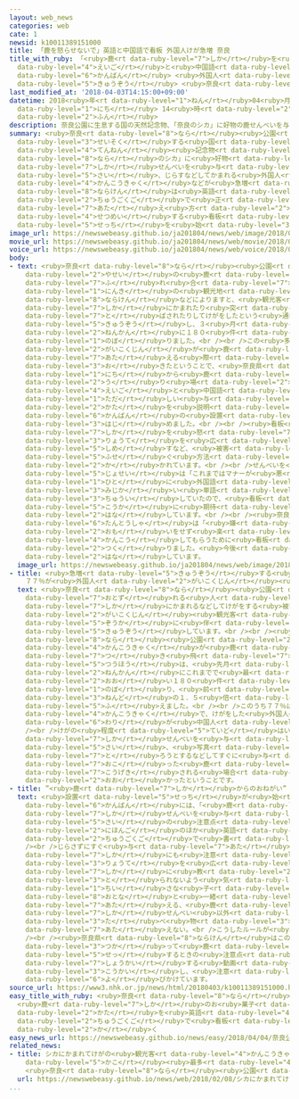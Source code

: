 ```yaml
---
layout: web_news
categories: web
cate: 1
newsid: k10011389151000
title: 「鹿を怒らせないで」英語と中国語で看板 外国人けが急増 奈良
title_with_ruby: 「<ruby>鹿<rt data-ruby-level="7">しか</rt></ruby>を<ruby>怒<rt data-ruby-level="7">いか</rt></ruby>らせないで」<ruby>英語<rt
  data-ruby-level="4">えいご</rt></ruby>と<ruby>中国語<rt data-ruby-level="2">ちゅうごくご</rt></ruby>で<ruby>看板<rt
  data-ruby-level="6">かんばん</rt></ruby> <ruby>外国人<rt data-ruby-level="2">がいこくじん</rt></ruby>けが<ruby>急増<rt
  data-ruby-level="5">きゅうぞう</rt></ruby> <ruby>奈良<rt data-ruby-level="8">なら</rt></ruby>
last_modified_at: '2018-04-03T14:15:00+09:00'
datetime: 2018<ruby>年<rt data-ruby-level="1">ねん</rt></ruby>04<ruby>月<rt data-ruby-level="1">がつ</rt></ruby>03<ruby>日<rt
  data-ruby-level="1">にち</rt></ruby> 14<ruby>時<rt data-ruby-level="2">じ</rt></ruby>15<ruby>分<rt
  data-ruby-level="2">ふん</rt></ruby>
description: 奈良公園に生息する国の天然記念物、「奈良のシカ」に好物の鹿せんべいを与える際、じらすなどしてかまれる外国人観光客などが急増していることから、奈良県は英語と中国語で正しい与え方を説明する看板の設置を始めました。
summary: <ruby>奈良<rt data-ruby-level="8">なら</rt></ruby><ruby>公園<rt data-ruby-level="2">こうえん</rt></ruby>に<ruby>生息<rt
  data-ruby-level="3">せいそく</rt></ruby>する<ruby>国<rt data-ruby-level="2">くに</rt></ruby>の<ruby>天然<rt
  data-ruby-level="4">てんねん</rt></ruby><ruby>記念物<rt data-ruby-level="4">きねんぶつ</rt></ruby>、「<ruby>奈良<rt
  data-ruby-level="8">なら</rt></ruby>のシカ」に<ruby>好物<rt data-ruby-level="4">こうぶつ</rt></ruby>の<ruby>鹿<rt
  data-ruby-level="7">しか</rt></ruby>せんべいを<ruby>与<rt data-ruby-level="7">あた</rt></ruby>える<ruby>際<rt
  data-ruby-level="5">さい</rt></ruby>、じらすなどしてかまれる<ruby>外国人<rt data-ruby-level="2">がいこくじん</rt></ruby><ruby>観光客<rt
  data-ruby-level="4">かんこうきゃく</rt></ruby>などが<ruby>急増<rt data-ruby-level="5">きゅうぞう</rt></ruby>していることから、<ruby>奈良県<rt
  data-ruby-level="8">ならけん</rt></ruby>は<ruby>英語<rt data-ruby-level="4">えいご</rt></ruby>と<ruby>中国語<rt
  data-ruby-level="2">ちゅうごくご</rt></ruby>で<ruby>正<rt data-ruby-level="1">ただ</rt></ruby>しい<ruby>与<rt
  data-ruby-level="7">あた</rt></ruby>え<ruby>方<rt data-ruby-level="2">かた</rt></ruby>を<ruby>説明<rt
  data-ruby-level="4">せつめい</rt></ruby>する<ruby>看板<rt data-ruby-level="6">かんばん</rt></ruby>の<ruby>設置<rt
  data-ruby-level="5">せっち</rt></ruby>を<ruby>始<rt data-ruby-level="3">はじ</rt></ruby>めました。
image_url: https://newswebeasy.github.io/ja201804/news/web/image/2018/04/03/K10011389151_1804031341_1804031343_01_03.jpg
movie_url: https://newswebeasy.github.io/ja201804/news/web/movie/2018/04/03/k10011389151_201804031307_201804031309.mp4
voice_url: https://newswebeasy.github.io/ja201804/news/web/voice/2018/04/03/k10011389151_201804031307_201804031309.mp3
body:
- text: <ruby>奈良<rt data-ruby-level="8">なら</rt></ruby><ruby>公園<rt data-ruby-level="2">こうえん</rt></ruby>は<ruby>野生<rt
    data-ruby-level="2">やせい</rt></ruby>の<ruby>鹿<rt data-ruby-level="7">しか</rt></ruby>と<ruby>触<rt
    data-ruby-level="7">ふ</rt></ruby>れ<ruby>合<rt data-ruby-level="7">あ</rt></ruby>える<ruby>人気<rt
    data-ruby-level="1">にんき</rt></ruby>の<ruby>観光地<rt data-ruby-level="4">かんこうち</rt></ruby>ですが、<ruby>奈良県<rt
    data-ruby-level="8">ならけん</rt></ruby>などによりますと、<ruby>観光客<rt data-ruby-level="4">かんこうきゃく</rt></ruby>が<ruby>鹿<rt
    data-ruby-level="7">しか</rt></ruby>にかまれたり<ruby>突<rt data-ruby-level="7">つ</rt></ruby>き<ruby>飛<rt
    data-ruby-level="7">と</rt></ruby>ばされたりしてけがをしたという<ruby>通報<rt data-ruby-level="5">つうほう</rt></ruby>が<ruby>急増<rt
    data-ruby-level="5">きゅうぞう</rt></ruby>し、３<ruby>月<rt data-ruby-level="1">がつ</rt></ruby>までの１<ruby>年間<rt
    data-ruby-level="2">ねんかん</rt></ruby>に１８０<ruby>件<rt data-ruby-level="5">けん</rt></ruby>に<ruby>上<rt
    data-ruby-level="1">のぼ</rt></ruby>りました。<br /><br />この<ruby>多<rt data-ruby-level="2">おお</rt></ruby>くが<ruby>外国人<rt
    data-ruby-level="2">がいこくじん</rt></ruby>が<ruby>鹿<rt data-ruby-level="7">しか</rt></ruby>せんべいを<ruby>与<rt
    data-ruby-level="7">あた</rt></ruby>える<ruby>際<rt data-ruby-level="5">さい</rt></ruby>に<ruby>起<rt
    data-ruby-level="3">お</rt></ruby>きたということで、<ruby>奈良県<rt data-ruby-level="8">ならけん</rt></ruby>は３<ruby>日<rt
    data-ruby-level="1">にち</rt></ruby>から<ruby>鹿<rt data-ruby-level="7">しか</rt></ruby>せんべいの<ruby>売<rt
    data-ruby-level="2">う</rt></ruby>り<ruby>場<rt data-ruby-level="2">ば</rt></ruby>で、<ruby>英語<rt
    data-ruby-level="4">えいご</rt></ruby>と<ruby>中国語<rt data-ruby-level="2">ちゅうごくご</rt></ruby>で<ruby>正<rt
    data-ruby-level="1">ただ</rt></ruby>しい<ruby>与<rt data-ruby-level="7">あた</rt></ruby>え<ruby>方<rt
    data-ruby-level="2">かた</rt></ruby>を<ruby>説明<rt data-ruby-level="4">せつめい</rt></ruby>する<ruby>看板<rt
    data-ruby-level="6">かんばん</rt></ruby>の<ruby>設置<rt data-ruby-level="5">せっち</rt></ruby>を<ruby>始<rt
    data-ruby-level="3">はじ</rt></ruby>めました。<br /><br /><ruby>看板<rt data-ruby-level="6">かんばん</rt></ruby>には、<ruby>鹿<rt
    data-ruby-level="7">しか</rt></ruby>を<ruby>怒<rt data-ruby-level="7">いか</rt></ruby>らせないよう、じらさないことや、せんべいがなくなったら<ruby>両手<rt
    data-ruby-level="3">りょうて</rt></ruby>を<ruby>広<rt data-ruby-level="2">ひろ</rt></ruby>げてもうないことを<ruby>示<rt
    data-ruby-level="5">しめ</rt></ruby>すなど、<ruby>被害<rt data-ruby-level="7">ひがい</rt></ruby>を<ruby>防<rt
    data-ruby-level="5">ふせ</rt></ruby>ぐ<ruby>方法<rt data-ruby-level="4">ほうほう</rt></ruby>が<ruby>書<rt
    data-ruby-level="2">か</rt></ruby>かれています。<br /><br />せんべいを<ruby>売<rt data-ruby-level="2">う</rt></ruby>る<ruby>女性<rt
    data-ruby-level="5">じょせい</rt></ruby>は「これまではマナーが<ruby>悪<rt data-ruby-level="3">わる</rt></ruby>い<ruby>人<rt
    data-ruby-level="1">ひと</rt></ruby>に<ruby>外国語<rt data-ruby-level="2">がいこくご</rt></ruby>の<ruby>短<rt
    data-ruby-level="3">みじか</rt></ruby>い<ruby>単語<rt data-ruby-level="4">たんご</rt></ruby>だけで<ruby>注意<rt
    data-ruby-level="3">ちゅうい</rt></ruby>していたので、<ruby>看板<rt data-ruby-level="6">かんばん</rt></ruby>の<ruby>効果<rt
    data-ruby-level="5">こうか</rt></ruby>に<ruby>期待<rt data-ruby-level="3">きたい</rt></ruby>しています」と<ruby>話<rt
    data-ruby-level="2">はな</rt></ruby>しています。<br /><br /><ruby>奈良県<rt data-ruby-level="8">ならけん</rt></ruby>の<ruby>担当者<rt
    data-ruby-level="6">たんとうしゃ</rt></ruby>は「<ruby>嫌<rt data-ruby-level="7">いや</rt></ruby>な<ruby>思<rt
    data-ruby-level="2">おも</rt></ruby>いをせず<ruby>楽<rt data-ruby-level="2">たの</rt></ruby>しく<ruby>観光<rt
    data-ruby-level="4">かんこう</rt></ruby>してもらうために<ruby>看板<rt data-ruby-level="6">かんばん</rt></ruby>を<ruby>作<rt
    data-ruby-level="2">つく</rt></ruby>りました。<ruby>今後<rt data-ruby-level="2">こんご</rt></ruby>もできるかぎりのことをしていきたい」と<ruby>話<rt
    data-ruby-level="2">はな</rt></ruby>しています。
  image_url: https://newswebeasy.github.io/ja201804/news/web/image/2018/04/03/K10011389151_1804031225_1804031312_01_04.jpg
- title: <ruby>急増<rt data-ruby-level="5">きゅうぞう</rt></ruby>する<ruby>被害<rt data-ruby-level="7">ひがい</rt></ruby>
    ７７％が<ruby>外国人<rt data-ruby-level="2">がいこくじん</rt></ruby><ruby>観光客<rt data-ruby-level="4">かんこうきゃく</rt></ruby>
  text: <ruby>奈良<rt data-ruby-level="8">なら</rt></ruby><ruby>公園<rt data-ruby-level="2">こうえん</rt></ruby>を<ruby>訪<rt
    data-ruby-level="7">おとず</rt></ruby>れる<ruby>人<rt data-ruby-level="1">ひと</rt></ruby>が<ruby>鹿<rt
    data-ruby-level="7">しか</rt></ruby>にかまれるなどしてけがをする<ruby>被害<rt data-ruby-level="7">ひがい</rt></ruby>は、<ruby>外国人<rt
    data-ruby-level="2">がいこくじん</rt></ruby><ruby>観光客<rt data-ruby-level="4">かんこうきゃく</rt></ruby>の<ruby>増加<rt
    data-ruby-level="5">ぞうか</rt></ruby>に<ruby>伴<rt data-ruby-level="7">ともな</rt></ruby>って<ruby>急増<rt
    data-ruby-level="5">きゅうぞう</rt></ruby>しています。<br /><br /><ruby>奈良県<rt data-ruby-level="8">ならけん</rt></ruby>などによりますと、<ruby>奈良<rt
    data-ruby-level="8">なら</rt></ruby><ruby>公園<rt data-ruby-level="2">こうえん</rt></ruby>で<ruby>観光客<rt
    data-ruby-level="4">かんこうきゃく</rt></ruby>が<ruby>鹿<rt data-ruby-level="7">しか</rt></ruby>にかまれたり<ruby>突<rt
    data-ruby-level="7">つ</rt></ruby>き<ruby>飛<rt data-ruby-level="7">と</rt></ruby>ばされたりしてけがをしたという<ruby>通報<rt
    data-ruby-level="5">つうほう</rt></ruby>は、<ruby>先月<rt data-ruby-level="1">せんげつ</rt></ruby>までの１<ruby>年間<rt
    data-ruby-level="2">ねんかん</rt></ruby>にこれまでで<ruby>最<rt data-ruby-level="4">もっと</rt></ruby>も<ruby>多<rt
    data-ruby-level="2">おお</rt></ruby>い１８０<ruby>件<rt data-ruby-level="5">けん</rt></ruby>に<ruby>上<rt
    data-ruby-level="1">のぼ</rt></ruby>り、<ruby>前<rt data-ruby-level="2">まえ</rt></ruby>の<ruby>年度<rt
    data-ruby-level="3">ねんど</rt></ruby>の１．５<ruby>倍<rt data-ruby-level="3">ばい</rt></ruby>に<ruby>増<rt
    data-ruby-level="5">ふ</rt></ruby>えました。<br /><br />このうち７７％は<ruby>外国人<rt data-ruby-level="2">がいこくじん</rt></ruby><ruby>観光客<rt
    data-ruby-level="4">かんこうきゃく</rt></ruby>で、けがをした<ruby>外国人<rt data-ruby-level="2">がいこくじん</rt></ruby>のおよそ８<ruby>割<rt
    data-ruby-level="6">わり</rt></ruby>が<ruby>中国人<rt data-ruby-level="2">ちゅうごくじん</rt></ruby>でした。<br
    /><br />けがの<ruby>程度<rt data-ruby-level="5">ていど</rt></ruby>はいずれも<ruby>軽<rt data-ruby-level="3">かる</rt></ruby>いということですが、<ruby>鹿<rt
    data-ruby-level="7">しか</rt></ruby>せんべいを<ruby>与<rt data-ruby-level="7">あた</rt></ruby>える<ruby>際<rt
    data-ruby-level="5">さい</rt></ruby>、<ruby>写真<rt data-ruby-level="3">しゃしん</rt></ruby>を<ruby>撮<rt
    data-ruby-level="7">と</rt></ruby>ろうとするなどしてすぐに<ruby>与<rt data-ruby-level="7">あた</rt></ruby>えずじらせてしまい、<ruby>怒<rt
    data-ruby-level="7">おこ</rt></ruby>った<ruby>鹿<rt data-ruby-level="7">しか</rt></ruby>に<ruby>攻撃<rt
    data-ruby-level="7">こうげき</rt></ruby>される<ruby>場合<rt data-ruby-level="2">ばあい</rt></ruby>が<ruby>多<rt
    data-ruby-level="2">おお</rt></ruby>かったということです。
- title: ”<ruby>鹿<rt data-ruby-level="7">しか</rt></ruby>からのおねがい”
  text: <ruby>設置<rt data-ruby-level="5">せっち</rt></ruby>が<ruby>始<rt data-ruby-level="3">はじ</rt></ruby>まった<ruby>看板<rt
    data-ruby-level="6">かんばん</rt></ruby>には、「<ruby>鹿<rt data-ruby-level="7">しか</rt></ruby>からのおねがい」として、<ruby>鹿<rt
    data-ruby-level="7">しか</rt></ruby>せんべいを<ruby>与<rt data-ruby-level="7">あた</rt></ruby>える<ruby>際<rt
    data-ruby-level="5">さい</rt></ruby>の<ruby>注意点<rt data-ruby-level="3">ちゅういてん</rt></ruby>が、<ruby>日本語<rt
    data-ruby-level="2">にほんご</rt></ruby>のほか<ruby>英語<rt data-ruby-level="4">えいご</rt></ruby>と<ruby>中国語<rt
    data-ruby-level="2">ちゅうごくご</rt></ruby>で<ruby>書<rt data-ruby-level="2">か</rt></ruby>かれています。<br
    /><br />じらさずにすぐ<ruby>与<rt data-ruby-level="7">あた</rt></ruby>える、<ruby>周<rt data-ruby-level="4">まわ</rt></ruby>りの<ruby>鹿<rt
    data-ruby-level="7">しか</rt></ruby>にも<ruby>注意<rt data-ruby-level="3">ちゅうい</rt></ruby>する、せんべいがなくなったら<ruby>両手<rt
    data-ruby-level="3">りょうて</rt></ruby>を<ruby>広<rt data-ruby-level="2">ひろ</rt></ruby>げて<ruby>鹿<rt
    data-ruby-level="7">しか</rt></ruby>に<ruby>教<rt data-ruby-level="2">おし</rt></ruby>える、バッグなどを<ruby>取<rt
    data-ruby-level="3">と</rt></ruby>られないよう<ruby>気<rt data-ruby-level="1">き</rt></ruby>をつける、<ruby>小<rt
    data-ruby-level="1">ちい</rt></ruby>さな<ruby>子<rt data-ruby-level="1">こ</rt></ruby>どもは<ruby>大人<rt
    data-ruby-level="8">おとな</rt></ruby>と<ruby>一緒<rt data-ruby-level="7">いっしょ</rt></ruby>に<ruby>与<rt
    data-ruby-level="7">あた</rt></ruby>える、<ruby>鹿<rt data-ruby-level="7">しか</rt></ruby>がおなかをこわすため<ruby>鹿<rt
    data-ruby-level="7">しか</rt></ruby>せんべい<ruby>以外<rt data-ruby-level="4">いがい</rt></ruby>の<ruby>食<rt
    data-ruby-level="3">た</rt></ruby>べ<ruby>物<rt data-ruby-level="3">もの</rt></ruby>は<ruby>与<rt
    data-ruby-level="7">あた</rt></ruby>えない。<br />こうしたルールが<ruby>示<rt data-ruby-level="5">しめ</rt></ruby>されています。<br
    /><br /><ruby>奈良県<rt data-ruby-level="8">ならけん</rt></ruby>はこのほか、わかりやすいイラストを<ruby>使<rt
    data-ruby-level="3">つか</rt></ruby>って<ruby>鹿<rt data-ruby-level="7">しか</rt></ruby>と<ruby>接<rt
    data-ruby-level="5">せっ</rt></ruby>するときの<ruby>注意点<rt data-ruby-level="3">ちゅういてん</rt></ruby>を<ruby>紹介<rt
    data-ruby-level="7">しょうかい</rt></ruby>する<ruby>動画<rt data-ruby-level="3">どうが</rt></ruby>を<ruby>公開<rt
    data-ruby-level="3">こうかい</rt></ruby>し、<ruby>注意<rt data-ruby-level="3">ちゅうい</rt></ruby>を<ruby>呼<rt
    data-ruby-level="6">よ</rt></ruby>びかけています。
source_url: https://www3.nhk.or.jp/news/html/20180403/k10011389151000.html
easy_title_with_ruby: <ruby>奈良<rt data-ruby-level="8">なら</rt></ruby><ruby>公園<rt data-ruby-level="2">こうえん</rt></ruby>
  <ruby>鹿<rt data-ruby-level="7">しか</rt></ruby>のお<ruby>菓子<rt data-ruby-level="7">かし</rt></ruby>のあげ<ruby>方<rt
  data-ruby-level="2">かた</rt></ruby>を<ruby>英語<rt data-ruby-level="4">えいご</rt></ruby>と<ruby>中国語<rt
  data-ruby-level="2">ちゅうごくご</rt></ruby>で<ruby>看板<rt data-ruby-level="6">かんばん</rt></ruby>に<ruby>書<rt
  data-ruby-level="2">か</rt></ruby>く
easy_news_url: https://newswebeasy.github.io/news/easy/2018/04/04/奈良公園-鹿のお菓子のあげ方を英語と中国語で看板に書く
related_news:
- title: シカにかまれてけがの<ruby>観光客<rt data-ruby-level="4">かんこうきゃく</rt></ruby>が<ruby>過去<rt
    data-ruby-level="5">かこ</rt></ruby><ruby>最多<rt data-ruby-level="4">さいた</rt></ruby>
    <ruby>奈良<rt data-ruby-level="8">なら</rt></ruby><ruby>公園<rt data-ruby-level="2">こうえん</rt></ruby>
  url: https://newswebeasy.github.io/news/web/2018/02/08/シカにかまれてけがの観光客が過去最多-奈良公園
...
```

